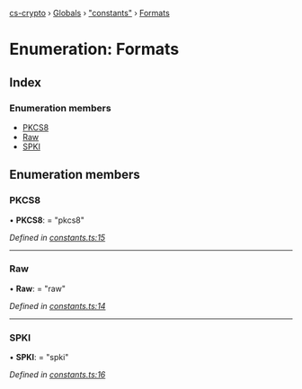 [cs-crypto](../README.md) › [Globals](../globals.md) › ["constants"](../modules/_constants_.md) › [Formats](_constants_.formats.md)

# Enumeration: Formats

## Index

### Enumeration members

* [PKCS8](_constants_.formats.md#pkcs8)
* [Raw](_constants_.formats.md#raw)
* [SPKI](_constants_.formats.md#spki)

## Enumeration members

###  PKCS8

• **PKCS8**: = "pkcs8"

*Defined in [constants.ts:15](https://github.com/very-amused/CS-crypto/blob/52dcd0b/src/constants.ts#L15)*

___

###  Raw

• **Raw**: = "raw"

*Defined in [constants.ts:14](https://github.com/very-amused/CS-crypto/blob/52dcd0b/src/constants.ts#L14)*

___

###  SPKI

• **SPKI**: = "spki"

*Defined in [constants.ts:16](https://github.com/very-amused/CS-crypto/blob/52dcd0b/src/constants.ts#L16)*
